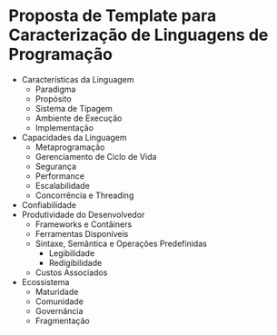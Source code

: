 # Proposta de Template para Caracterização de Linguagens de Programação

+ Características da Linguagem
  + Paradigma
  + Propósito
  + Sistema de Tipagem
  + Ambiente de Execução
  + Implementação
+ Capacidades da Linguagem
  + Metaprogramação
  + Gerenciamento de Ciclo de Vida
  + Segurança
  + Performance
  + Escalabilidade
  + Concorrência e Threading
+ Confiabilidade
+ Produtividade do Desenvolvedor
  + Frameworks e Contâiners
  + Ferramentas Disponíveis
  + Sintaxe, Semântica e Operações Predefinidas
    + Legibilidade
    + Redigibilidade
  + Custos Associados
+ Ecossistema
  + Maturidade
  + Comunidade
  + Governância
  + Fragmentação
